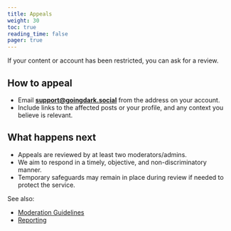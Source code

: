 ```yaml
---
title: Appeals
weight: 30
toc: true
reading_time: false
pager: true
---
```


If your content or account has been restricted, you can ask for a review.

## How to appeal

- Email **support@goingdark.social** from the address on your account.
- Include links to the affected posts or your profile, and any context you believe is relevant.

## What happens next

- Appeals are reviewed by at least two moderators/admins.
- We aim to respond in a timely, objective, and non-discriminatory manner.
- Temporary safeguards may remain in place during review if needed to protect the service.

See also:

- [Moderation Guidelines](/docs/policies/moderation-guidelines/#appeals)
- [Reporting](/docs/user/reporting/)
